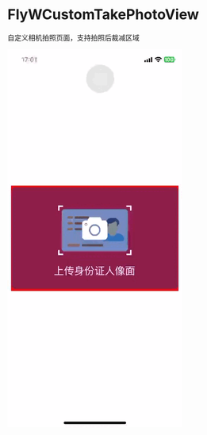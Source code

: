 # FlyWCustomTakePhotoView
自定义相机拍照页面，支持拍照后裁减区域


![image](https://github.com/earlyfly/FlyWCustomTakePhotoView/blob/main/demo.gif)
